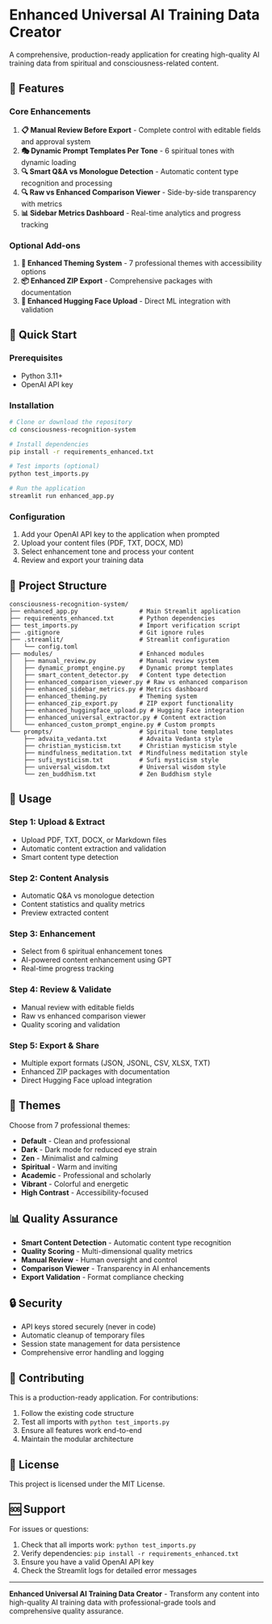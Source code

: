 # Enhanced Universal AI Training Data Creator

A comprehensive, production-ready application for creating high-quality AI training data from spiritual and consciousness-related content.

## 🎯 **Features**

### **Core Enhancements**
1. **📋 Manual Review Before Export** - Complete control with editable fields and approval system
2. **🎭 Dynamic Prompt Templates Per Tone** - 6 spiritual tones with dynamic loading
3. **🔍 Smart Q&A vs Monologue Detection** - Automatic content type recognition and processing
4. **🔍 Raw vs Enhanced Comparison Viewer** - Side-by-side transparency with metrics
5. **📊 Sidebar Metrics Dashboard** - Real-time analytics and progress tracking

### **Optional Add-ons**
1. **🎨 Enhanced Theming System** - 7 professional themes with accessibility options
2. **📦 Enhanced ZIP Export** - Comprehensive packages with documentation
3. **🤗 Enhanced Hugging Face Upload** - Direct ML integration with validation

## 🚀 **Quick Start**

### **Prerequisites**
- Python 3.11+
- OpenAI API key

### **Installation**
```bash
# Clone or download the repository
cd consciousness-recognition-system

# Install dependencies
pip install -r requirements_enhanced.txt

# Test imports (optional)
python test_imports.py

# Run the application
streamlit run enhanced_app.py
```

### **Configuration**
1. Add your OpenAI API key to the application when prompted
2. Upload your content files (PDF, TXT, DOCX, MD)
3. Select enhancement tone and process your content
4. Review and export your training data

## 📁 **Project Structure**

```
consciousness-recognition-system/
├── enhanced_app.py                 # Main Streamlit application
├── requirements_enhanced.txt       # Python dependencies
├── test_imports.py                 # Import verification script
├── .gitignore                      # Git ignore rules
├── .streamlit/                     # Streamlit configuration
│   └── config.toml
├── modules/                        # Enhanced modules
│   ├── manual_review.py            # Manual review system
│   ├── dynamic_prompt_engine.py    # Dynamic prompt templates
│   ├── smart_content_detector.py   # Content type detection
│   ├── enhanced_comparison_viewer.py # Raw vs enhanced comparison
│   ├── enhanced_sidebar_metrics.py # Metrics dashboard
│   ├── enhanced_theming.py         # Theming system
│   ├── enhanced_zip_export.py      # ZIP export functionality
│   ├── enhanced_huggingface_upload.py # Hugging Face integration
│   ├── enhanced_universal_extractor.py # Content extraction
│   └── enhanced_custom_prompt_engine.py # Custom prompts
└── prompts/                        # Spiritual tone templates
    ├── advaita_vedanta.txt         # Advaita Vedanta style
    ├── christian_mysticism.txt     # Christian mysticism style
    ├── mindfulness_meditation.txt  # Mindfulness meditation style
    ├── sufi_mysticism.txt          # Sufi mysticism style
    ├── universal_wisdom.txt        # Universal wisdom style
    └── zen_buddhism.txt            # Zen Buddhism style
```

## 🔧 **Usage**

### **Step 1: Upload & Extract**
- Upload PDF, TXT, DOCX, or Markdown files
- Automatic content extraction and validation
- Smart content type detection

### **Step 2: Content Analysis**
- Automatic Q&A vs monologue detection
- Content statistics and quality metrics
- Preview extracted content

### **Step 3: Enhancement**
- Select from 6 spiritual enhancement tones
- AI-powered content enhancement using GPT
- Real-time progress tracking

### **Step 4: Review & Validate**
- Manual review with editable fields
- Raw vs enhanced comparison viewer
- Quality scoring and validation

### **Step 5: Export & Share**
- Multiple export formats (JSON, JSONL, CSV, XLSX, TXT)
- Enhanced ZIP packages with documentation
- Direct Hugging Face upload integration

## 🎨 **Themes**

Choose from 7 professional themes:
- **Default** - Clean and professional
- **Dark** - Dark mode for reduced eye strain
- **Zen** - Minimalist and calming
- **Spiritual** - Warm and inviting
- **Academic** - Professional and scholarly
- **Vibrant** - Colorful and energetic
- **High Contrast** - Accessibility-focused

## 📊 **Quality Assurance**

- **Smart Content Detection** - Automatic content type recognition
- **Quality Scoring** - Multi-dimensional quality metrics
- **Manual Review** - Human oversight and control
- **Comparison Viewer** - Transparency in AI enhancements
- **Export Validation** - Format compliance checking

## 🔒 **Security**

- API keys stored securely (never in code)
- Automatic cleanup of temporary files
- Session state management for data persistence
- Comprehensive error handling and logging

## 🤝 **Contributing**

This is a production-ready application. For contributions:
1. Follow the existing code structure
2. Test all imports with `python test_imports.py`
3. Ensure all features work end-to-end
4. Maintain the modular architecture

## 📄 **License**

This project is licensed under the MIT License.

## 🆘 **Support**

For issues or questions:
1. Check that all imports work: `python test_imports.py`
2. Verify dependencies: `pip install -r requirements_enhanced.txt`
3. Ensure you have a valid OpenAI API key
4. Check the Streamlit logs for detailed error messages

---

**Enhanced Universal AI Training Data Creator** - Transform any content into high-quality AI training data with professional-grade tools and comprehensive quality assurance.

